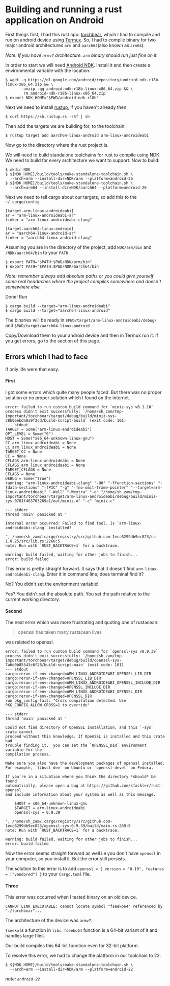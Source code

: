 # Building and running a rust application on Android

First things first, I had this rust app: [torchbear](https://github.com/foundpatterns/torchbear),
which I had to compile and run on android device using [Termux](https://termux.com/). 
So, I had to compile binary for two major android architectures `arm` and `aarch64`(also known as 
`arm64`).

*Note: If you have `armv7` architecture. `arm` binary should run just fine on it.*

In order to start we will need [Android NDK](https://developer.android.com/ndk/downloads/). Install
it and then create a environmental variable with the location. 

```
$ wget -q https://dl.google.com/android/repository/android-ndk-r18b-linux-x86_64.zip && \
        unzip -qq android-ndk-r18b-linux-x86_64.zip && \
        rm android-ndk-r18b-linux-x86_64.zip
$ export NDK_HOME="$PWD/android-ndk-r18b" 
```

Next we need to install [rustup](https://rustup.rs/), if you haven't already then:

``
$ curl https://sh.rustup.rs -sSf | sh
``

Then add the targets we are building for, to the toolchain:

``
$ rustup target add aarch64-linux-android arm-linux-androideabi
``

Now go to the directory where the rust project is.

We will need to build standalone toolchains for rust to compile using NDK.
We need to build for every architecture we want to support. Now to build:

```
$ mkdir NDK
$ ${NDK_HOME}/build/tools/make-standalone-toolchain.sh \
  --arch=arm --install-dir=NDK/arm --platform=android-26  
$ ${NDK_HOME}/build/tools/make-standalone-toolchain.sh \
  --arch=arm64 --install-dir=NDK/aarch64 --platform=android-26 
```

Next we need to tell cargo about our targets, so add this to the `~/.cargo/config`

```
[target.arm-linux-androideabi] 
ar = "arm-linux-androideabi-ar" 
linker = "arm-linux-androideabi-clang" 
 
[target.aarch64-linux-android] 
ar = "aarch64-linux-android-ar" 
linker = "aarch64-linux-android-clang"
```

Assuming you are in the directory of the project, add `NDK/arm/bin` and `/NDK/aarch64/bin` to your 
`PATH` 

```
$ export PATH="$PATH:$PWD/NDK/arm/bin"
$ export PATH="$PATH:$PWD/NDK/aarch64/bin
``` 
*Note: remember always add absolute paths or you could give yourself some real headaches where the 
project compiles somewhere and doesn't somewhere else.*


Done! Run 

```
$ cargo build --target="arm-linux-androideabi"
$ cargo build --target="aarch64-linux-android"
```
The binaries will be ready in `$PWD/target/arm-linux-androideabi/debug/` and 
`$PWD/target/aarch64-linux-android`

Copy/Download them to your android device and then in Termux run it. If you get errors, go to the 
section of this page.

## Errors which I had to face
If only life were that easy.
 
#### First
I got some errors which quite many people faced. But there was no proper solution or no proper 
solution which I found on the internet. 

```
error: failed to run custom build command for `miniz-sys v0.1.10`               
process didn't exit successfully: `/home/sh_zam/tmp-important/torchbear/target/debug/build/miniz-sys-38b06ebda8a9f2cd/build-script-build` (exit code: 101)
--- stdout
TARGET = Some("arm-linux-androideabi")
OPT_LEVEL = Some("0")
HOST = Some("x86_64-unknown-linux-gnu")
CC_arm-linux-androideabi = None
CC_arm_linux_androideabi = None
TARGET_CC = None
CC = None
CFLAGS_arm-linux-androideabi = None
CFLAGS_arm_linux_androideabi = None
TARGET_CFLAGS = None
CFLAGS = None
DEBUG = Some("true")
running: "arm-linux-androideabi-clang" "-O0" "-ffunction-sections" "-fdata-sections" "-fPIC" "-g" "-fno-omit-frame-pointer" "--target=arm-linux-androideabi" "-Wall" "-Wextra" "-o" "/home/sh_zam/tmp-important/torchbear/target/arm-linux-androideabi/debug/build/miniz-sys-0701f463703269a1/out/miniz.o" "-c" "miniz.c"

--- stderr
thread 'main' panicked at '

Internal error occurred: Failed to find tool. Is `arm-linux-androideabi-clang` installed?

', /home/sh_zam/.cargo/registry/src/github.com-1ecc6299db9ec823/cc-1.0.25/src/lib.rs:2260:5
note: Run with `RUST_BACKTRACE=1` for a backtrace.

warning: build failed, waiting for other jobs to finish...
error: build failed                      
```

This error is pretty straight forward. It says that it doesn't find `arm-linux-androideabi-clang`.
Enter it in command line, does terminal find it?

No? You didn't set the environment variable!

Yes? You didn't set the absolute path. You set the path relative to the current working directory.

#### Second

The next error which was more frustrating and quoting one of rustacean: 
> openssl has taken many rustacean lives

was related to openssl.

```
error: failed to run custom build command for `openssl-sys v0.9.39`                                                
process didn't exit successfully: `/home/sh_zam/tmp-important/torchbear/target/debug/build/openssl-sys-7a6d0b85543c6f28/build-script-main` (exit code: 101)
--- stdout
cargo:rerun-if-env-changed=ARM_LINUX_ANDROIDEABI_OPENSSL_LIB_DIR
cargo:rerun-if-env-changed=OPENSSL_LIB_DIR
cargo:rerun-if-env-changed=ARM_LINUX_ANDROIDEABI_OPENSSL_INCLUDE_DIR
cargo:rerun-if-env-changed=OPENSSL_INCLUDE_DIR
cargo:rerun-if-env-changed=ARM_LINUX_ANDROIDEABI_OPENSSL_DIR
cargo:rerun-if-env-changed=OPENSSL_DIR
run pkg_config fail: "Cross compilation detected. Use PKG_CONFIG_ALLOW_CROSS=1 to override"

--- stderr
thread 'main' panicked at '

Could not find directory of OpenSSL installation, and this `-sys` crate cannot
proceed without this knowledge. If OpenSSL is installed and this crate had
trouble finding it,  you can set the `OPENSSL_DIR` environment variable for the
compilation process.

Make sure you also have the development packages of openssl installed.
For example, `libssl-dev` on Ubuntu or `openssl-devel` on Fedora.

If you're in a situation where you think the directory *should* be found
automatically, please open a bug at https://github.com/sfackler/rust-openssl
and include information about your system as well as this message.

    $HOST = x86_64-unknown-linux-gnu
    $TARGET = arm-linux-androideabi
    openssl-sys = 0.9.39

', /home/sh_zam/.cargo/registry/src/github.com-1ecc6299db9ec823/openssl-sys-0.9.39/build/main.rs:269:9
note: Run with `RUST_BACKTRACE=1` for a backtrace.

warning: build failed, waiting for other jobs to finish...
error: build failed                                                                                         
```

Now the error seems straight forward as well i.e you don't have `openssl` in your computer,
so you install it. But the error still persists. 

The solution to this error is to add `openssl = { version = "0.10", features = ["vendored"] }` to 
your `Cargo.toml` file.

#### Three

This error was occurred when I tested binary on an old device. 

```
CANNOT LINK EXECUTABLE: cannot locate symbol "fseeko64" referenced by "./torchbear"...
```

The architecture of the device was `armv7`.

`fseeko` is a function in `libc`. `fseeko64` function is a 64-bit variant of it and handles large files.

Our build compiles this 64-bit function even for 32-bit platform. 

To resolve this error, we had to change the platform in our toolchain to 22.

```
$ ${NDK_HOME}/build/tools/make-standalone-toolchain.sh \
  --arch=arm --install-dir=NDK/arm --platform=android-22
```
*note: `android-22`*
